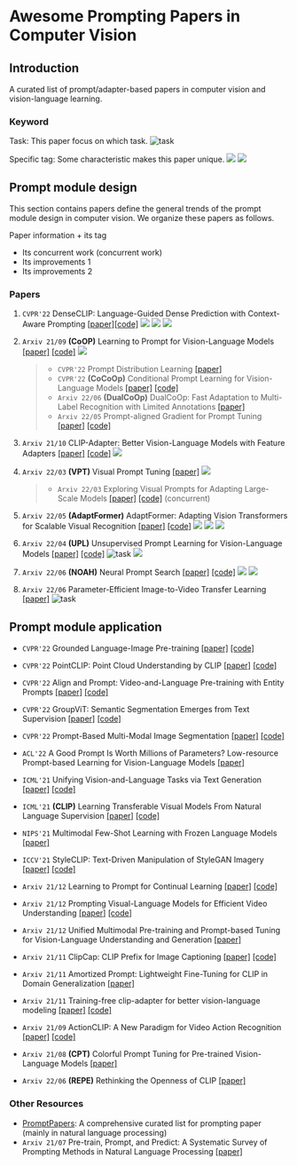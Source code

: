 # Awesome Prompting Papers in Computer Vision

## Introduction 
A curated list of prompt/adapter-based papers in computer vision and vision-language learning.

### Keyword
Task: This paper focus on which task. ![task](https://img.shields.io/badge/task-image--classification-green?style=flat-square)


Specific tag: Some characteristic makes this paper unique. ![](https://img.shields.io/badge/NAS-blue?style=flat-square)
![](https://img.shields.io/badge/unsupervised-blue?style=flat-square)

## Prompt module design
This section contains papers define the general trends of the prompt module design in computer vision. We organize these papers as follows.

Paper information + its tag 
- Its concurrent work (concurrent work)
- Its improvements 1
- Its improvements 2

### Papers

1. `CVPR'22` DenseCLIP: Language-Guided Dense Prediction with Context-Aware Prompting	[[paper]](https://arxiv.org/pdf/2112.01518.pdf)[[code]](https://github.com/raoyongming/denseclip)  ![](https://img.shields.io/badge/task-semantic--segmentation-green?style=flat-square)
![](https://img.shields.io/badge/task-instance--segmentation-green?style=flat-square)
![](https://img.shields.io/badge/task-object--detection-green?style=flat-square)
2. `Arxiv 21/09` **(CoOP)** Learning to Prompt for Vision-Language Models 	[[paper]](https://arxiv.org/abs/2109.01134) [[code]](https://github.com/KaiyangZhou/CoOp) ![](https://img.shields.io/badge/task-image--classification-green?style=flat-square)
    > - `CVPR'22` Prompt Distribution Learning [[paper]](https://arxiv.org/pdf/2205.03340.pdf) 
    > - `CVPR'22` **(CoCoOp)** Conditional Prompt Learning for Vision-Language Models [[paper]](https://arxiv.org/pdf/2203.05557.pdf) [[code]](https://github.com/KaiyangZhou/CoOp)
    > - `Arxiv 22/06` **(DualCoOp)** DualCoOp: Fast Adaptation to Multi-Label Recognition with Limited Annotations [[paper]](https://arxiv.org/abs/2206.09541) 
    > - `Arxiv 22/05` Prompt-aligned Gradient for Prompt Tuning [[paper]](https://arxiv.org/abs/2205.14865) [[code]](https://github.com/BeierZhu/Prompt-align) 

3. `Arxiv 21/10` CLIP-Adapter: Better Vision-Language Models with Feature Adapters [[paper]](https://arxiv.org/abs/2110.04544) [[code]](https://github.com/gaopengcuhk/clip-adapter) ![](https://img.shields.io/badge/task-image--classification-green?style=flat-square)

4. `Arxiv 22/03` **(VPT)** Visual Prompt Tuning [[paper]](https://arxiv.org/pdf/2203.12119.pdf) ![](https://img.shields.io/badge/task-image--classification-green?style=flat-square) 
    > - `Arxiv 22/03` Exploring Visual Prompts for Adapting Large-Scale Models [[paper]](https://arxiv.org/pdf/2203.17274.pdf) [[code]](https://github.com/hjbahng/visual_prompting) (concurrent)

5. `Arxiv 22/05` **(AdaptFormer)** AdaptFormer: Adapting Vision Transformers for Scalable Visual Recognition
 [[paper]](https://arxiv.org/abs/2205.13535) [[code]](https://github.com/ShoufaChen/AdaptFormer) ![](https://img.shields.io/badge/task-semantic--segmentation-green?style=flat-square) ![](https://img.shields.io/badge/task-image--classification-green?style=flat-square) ![](https://img.shields.io/badge/task-semantic--segmentation-green?style=flat-square)

6. `Arxiv 22/04` **(UPL)** Unsupervised Prompt Learning for Vision-Language Models [[paper]](https://arxiv.org/pdf/2204.03649.pdf) [[code]](https://github.com/tonyhuang2022/UPL) ![task](https://img.shields.io/badge/task-action--recognition-green?style=flat-square) ![](https://img.shields.io/badge/tag-unsupervised-blue?style=flat-square)

7. `Arxiv 22/06` **(NOAH)** Neural Prompt Search [[paper]](https://arxiv.org/abs/2206.04673) [[code]](https://github.com/Davidzhangyuanhan/NOAH) ![](https://img.shields.io/badge/task-image--classification-green?style=flat-square) ![](https://img.shields.io/badge/tag-NAS-blue?style=flat-square)

8. `Arxiv 22/06` Parameter-Efficient Image-to-Video Transfer
Learning [[paper]](https://arxiv.org/pdf/2206.13559.pdf) ![task](https://img.shields.io/badge/task-action--recognition-green?style=flat-square)


## Prompt module application

- `CVPR'22` Grounded Language-Image Pre-training [[paper]](https://arxiv.org/pdf/2112.03857.pdf) [[code]](https://github.com/microsoft/GLIP)
- `CVPR'22` PointCLIP: Point Cloud Understanding by CLIP	[[paper]](https://arxiv.org/pdf/2112.02413.pdf) [[code]](https://github.com/ZrrSkywalker/PointCLIP)
- `CVPR'22` Align and Prompt: Video-and-Language Pre-training with Entity Prompts [[paper]](https://arxiv.org/abs/2112.09583) [[code]](https://github.com/salesforce/ALPRO)

- `CVPR'22` GroupViT: Semantic Segmentation Emerges from Text Supervision [[paper]](https://arxiv.org/pdf/2202.11094.pdf) [[code]](https://jerryxu.net/GroupViT/)
- `CVPR'22` Prompt-Based Multi-Modal Image Segmentation	[[paper]](https://arxiv.org/abs/2112.10003) [[code]](https://github.com/timojl/clipseg)
- `ACL'22` A Good Prompt Is Worth Millions of Parameters? Low-resource Prompt-based Learning for Vision-Language Models	[[paper]](https://arxiv.org/abs/2110.08484)

- `ICML'21` Unifying Vision-and-Language Tasks via Text Generation [[paper]](https://arxiv.org/abs/2102.02779) [[code]](https://github.com/j-min/VL-T5)
- `ICML'21` **(CLIP)** Learning Transferable Visual Models From Natural Language Supervision [[paper]](https://arxiv.org/abs/2103.00020) [[code]](https://github.com/OpenAI/CLIP)
- `NIPS'21` Multimodal Few-Shot Learning with Frozen Language Models	[[paper]](https://arxiv.org/abs/2106.13884)
- `ICCV'21` StyleCLIP: Text-Driven Manipulation of StyleGAN Imagery	 [[paper]](https://arxiv.org/abs/2103.17249) [[code]](https://github.com/orpatashnik/StyleCLIP)
- `Arxiv 21/12` Learning to Prompt for Continual Learning	 [[paper]](https://arxiv.org/abs/2112.08654) [[code]](https://github.com/google-research/l2p)
- `Arxiv 21/12` Prompting Visual-Language Models for Efficient Video Understanding [[paper]](https://arxiv.org/abs/2112.04478) [[code]](https://github.com/ju-chen/Efficient-Prompt)
- `Arxiv 21/12` Unified Multimodal Pre-training and Prompt-based Tuning for Vision-Language Understanding and Generation [[paper]](https://arxiv.org/abs/2112.05587)
- `Arxiv 21/11` ClipCap: CLIP Prefix for Image Captioning	[[paper]](https://arxiv.org/abs/2111.09734) [[code]](https://github.com/rmokady/CLIP_prefix_caption)
- `Arxiv 21/11` Amortized Prompt: Lightweight Fine-Tuning for CLIP in Domain Generalization [[paper]](https://arxiv.org/abs/2111.12853)
- `Arxiv 21/11` Training-free clip-adapter for better vision-language modeling [[paper]](https://arxiv.org/pdf/2111.03930.pdf) [[code]](https://github.com/gaopengcuhk/tip-adapter)

- `Arxiv 21/09` ActionCLIP: A New Paradigm for Video Action Recognition [[paper]](https://arxiv.org/abs/2109.08472) [[code]](https://github.com/sallymmx/ActionCLIP)
- `Arxiv 21/08` **(CPT)** Colorful Prompt Tuning for Pre-trained Vision-Language Models [[paper]](https://arxiv.org/abs/2109.11797)
- `Arxiv 22/06` **(REPE)** Rethinking the Openness of CLIP [[paper]](https://arxiv.org/abs/2206.01986)

### Other Resources 
- [PromptPapers](https://github.com/thunlp/PromptPapers): A comprehensive curated list for prompting paper (mainly in natural language processing)
- `Arxiv 21/07` Pre-train, Prompt, and Predict: A Systematic Survey of Prompting Methods in Natural Language Processing	[[paper]](https://arxiv.org/abs/2107.13586)


